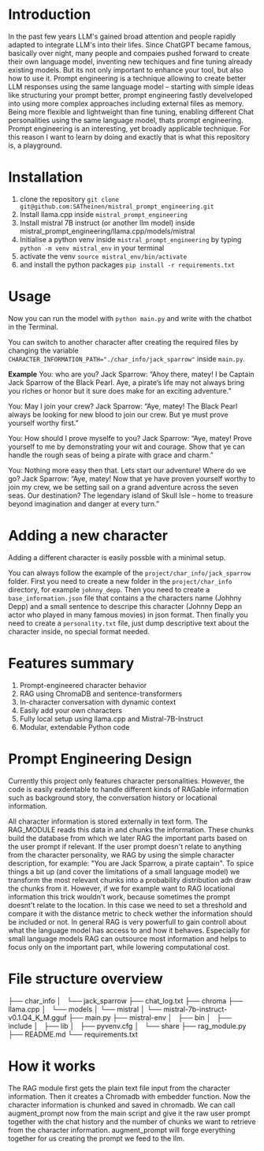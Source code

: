 # Introduction
In the past few years LLM's gained broad attention and people rapidly adapted to integrate LLM's into their lifes. Since ChatGPT became famous, basically over night, many people and compaies pushed forward to create their own language model, inventing new techiques and fine tuning already existing models. But its not only important to enhance your tool, but also how to use it. Prompt engineering is a technique allowing to create better LLM responses using the same language model – starting with simple ideas like structuring your prompt better, prompt engineering fastly develveloped into using more complex approaches including external files as memory. Being more flexible and lightweight than fine tuning, enabling
different Chat personalities using the same language model, thats prompt engineering. Prompt engineering is an interesting, yet broadly applicable technique. For this reason I want to learn by doing and exactly that is what this repository is, a playground.

# Installation
1. clone the repository `git clone git@github.com:SATheinen/mistral_prompt_engineering.git`
2. Install llama.cpp inside `mistral_prompt_engineering`
3. Install mistral 7B instruct (or another llm model) inside
mistral_prompt_engineering/llama.cpp/models/mistral
4. Initialise a python venv inside `mistral_prompt_engineering` by typing `python -m venv mistral_env` in your terminal
5. activate the venv `source mistral_env/bin/activate`
6. and install the python packages `pip install -r requirements.txt`

# Usage
Now you can run the model with `python main.py` and write with the chatbot in the Terminal.

You can switch to another character after creating the required files by changing the variable `CHARACTER_INFORMATION_PATH="./char_info/jack_sparrow"` inside `main.py`. 

**Example**
You: who are you?
Jack Sparrow: “Ahoy there, matey! I be Captain Jack Sparrow of the Black Pearl. Aye, a pirate’s life may not always bring you riches or honor but it sure does make for an exciting adventure.”

You: May I join your crew?
Jack Sparrow: “Aye, matey! The Black Pearl always be looking for new blood to join our crew. But ye must prove yourself worthy first.”

You: How should I prove myselfe to you?
Jack Sparrow: “Aye, matey! Prove yourself to me by demonstrating your wit and courage. Show that ye can handle the rough seas of being a pirate with grace and charm.”

You: Nothing more easy then that. Lets start our adventure! Where do we go?
Jack Sparrow: “Aye, matey! Now that ye have proven yourself worthy to join my crew, we be setting sail on a grand adventure across the seven seas. Our destination? The legendary island of Skull Isle – home to treasure beyond imagination and danger at every turn.”

# Adding a new character
Adding a different character is easily possble with a minimal setup.

You can always follow the example of the `project/char_info/jack_sparrow` folder. First you need to create a new folder in the `project/char_info` directory, for example `johnny_depp`. Then you need to create a `base_information.json` file that contains a the characters name (Johhny Depp) and a small sentence to descripe this character (Johnny Depp an actor who played in many famous movies) in json format. Then finally you need to create a `personality.txt` file, just dump descriptive text about the character inside, no special format needed.

# Features summary
1. Prompt-engineered character behavior
2. RAG using ChromaDB and sentence-transformers
3. In-character conversation with dynamic context
4. Easily add your own characters
5. Fully local setup using llama.cpp and Mistral-7B-Instruct
6. Modular, extendable Python code

# Prompt Engineering Design
Currently this project only features character personalities. However, the code is easily exdentable to handle different kinds of RAGable information such as background story, the conversation history or locational information. 

All character information is stored externally in text form. The RAG_MODULE reads this data in and chunks the information. These chunks build the database from which we later RAG the important parts based on the user prompt if relevant. If the user prompt doesn't relate to anything from the character personality, we RAG by using the simple character description, for example: "You are Jack Sparrow, a pirate captain". To spice things a bit up (and cover the limitations of a small language model) we transform the most relevant chunks into a probability distribution adn draw the chunks from it. However, if we for example want to RAG locational information this trick wouldn't work, because sometimes the prompt doesnt't relate to the location. In this case we need to set a threshold and compare it with the distance metric to check wether the information should be included or not. In general RAG is very powerfull to gain controll about what the language model has access to and how it behaves. Especially for small language models RAG can outsource most information and helps to focus only on the important part, while lowering computational cost.

# File structure overview
├── char_info
│   └── jack_sparrow
├── chat_log.txt
├── chroma
├── llama.cpp
│   └── models
│       └── mistral
│           └── mistral-7b-instruct-v0.1.Q4_K_M.gguf
├── main.py
├── mistral-env
│   ├── bin
│   ├── include
│   ├── lib
│   ├── pyvenv.cfg
│   └── share
├── rag_module.py
├── README.md
└── requirements.txt

# How it works
The RAG module first gets the plain text file input from the character information. Then it creates a Chromadb with embedder function. Now the character information is chunked and saved in chromadb. We can call augment_prompt now from the main script and give it the raw user prompt together with the chat history and the number of chunks we want to retrieve from the character information. augment_prompt will forge everything together for us creating the prompt we feed to the llm.